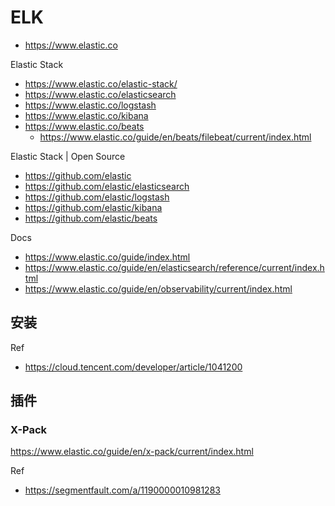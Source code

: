 # ELK
- https://www.elastic.co

Elastic Stack
- https://www.elastic.co/elastic-stack/
- https://www.elastic.co/elasticsearch
- https://www.elastic.co/logstash
- https://www.elastic.co/kibana
- https://www.elastic.co/beats
  - https://www.elastic.co/guide/en/beats/filebeat/current/index.html

Elastic Stack | Open Source
- https://github.com/elastic
- https://github.com/elastic/elasticsearch
- https://github.com/elastic/logstash
- https://github.com/elastic/kibana
- https://github.com/elastic/beats

Docs
- https://www.elastic.co/guide/index.html
- https://www.elastic.co/guide/en/elasticsearch/reference/current/index.html
- https://www.elastic.co/guide/en/observability/current/index.html


## 安装
Ref
- https://cloud.tencent.com/developer/article/1041200


## 插件

### X-Pack
https://www.elastic.co/guide/en/x-pack/current/index.html

Ref
- https://segmentfault.com/a/1190000010981283
